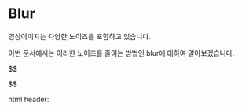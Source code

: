 # Blur 
영상이미지는 다양한 노이즈를 포함하고 있습니다.

이번 문서에서는 이러한 노이즈를 줄이는 방법인 blur에 대하여 알아보겠습니다.

$$

$$


html header: <script type="text/javascript" src="http://cdn.mathjax.org/mathjax/latest/MathJax.js?config=TeX-AMS-MML_HTMLorMML"></script>
